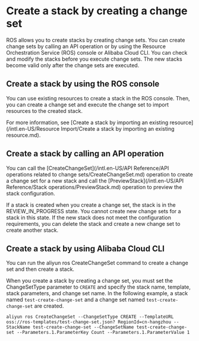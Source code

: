 # Create a stack by creating a change set

ROS allows you to create stacks by creating change sets. You can create change sets by calling an API operation or by using the Resource Orchestration Service \(ROS\) console or Alibaba Cloud CLI. You can check and modify the stacks before you execute change sets. The new stacks become valid only after the change sets are executed.

## Create a stack by using the ROS console

You can use existing resources to create a stack in the ROS console. Then, you can create a change set and execute the change set to import resources to the created stack.

For more information, see [Create a stack by importing an existing resource](/intl.en-US/Resource Import/Create a stack by importing an existing resource.md).

## Create a stack by calling an API operation

You can call the [CreateChangeSet](/intl.en-US/API Reference/API operations related to change sets/CreateChangeSet.md) operation to create a change set for a new stack and call the [PreviewStack](/intl.en-US/API Reference/Stack operations/PreviewStack.md) operation to preview the stack configuration.

If a stack is created when you create a change set, the stack is in the REVIEW\_IN\_PROGRESS state. You cannot create new change sets for a stack in this state. If the new stack does not meet the configuration requirements, you can delete the stack and create a new change set to create another stack.

## Create a stack by using Alibaba Cloud CLI

You can run the aliyun ros CreateChangeSet command to create a change set and then create a stack.

When you create a stack by creating a change set, you must set the ChangeSetType parameter to `CREATE` and specify the stack name, template, stack parameters, and change set name. In the following example, a stack named `test-create-change-set` and a change set named `test-create-change-set` are created.

```
aliyun ros CreateChangeSet --ChangeSetType CREATE --TemplateURL oss://ros-templates/test-change-set.json? RegionId=cn-hangzhou --StackName test-create-change-set --ChangeSetName test-create-change-set --Parameters.1.ParameterKey Count --Parameters.1.ParameterValue 1
```

